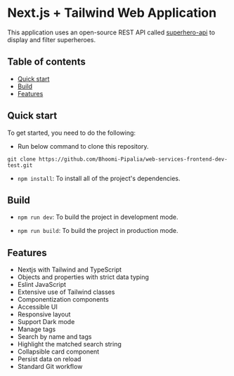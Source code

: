# Next.js + Tailwind Web Application

This application uses an open-source REST API called  [superhero-api](https://akabab.github.io/superhero-api/api/) to display and filter superheroes.

## Table of contents

- [Quick start](#quick-start)
- [Build](#build)
- [Features](#features)

## Quick start

To get started, you need to do the following:

- Run below command to clone this repository.

```
git clone https://github.com/Bhoomi-Pipalia/web-services-frontend-dev-test.git
```

- `npm install`: To install all of the project's dependencies.

## Build

- `npm run dev`: To build the project in development mode.

- `npm run build`: To build the project in production mode.

## Features
- Nextjs with Tailwind and TypeScript
- Objects and properties with strict data typing
- Eslint JavaScript
- Extensive use of Tailwind classes
- Componentization components
- Accessible UI
- Responsive layout
- Support Dark mode
- Manage tags
- Search by name and tags
- Highlight the matched search string
- Collapsible card component
- Persist data on reload
- Standard Git workflow
